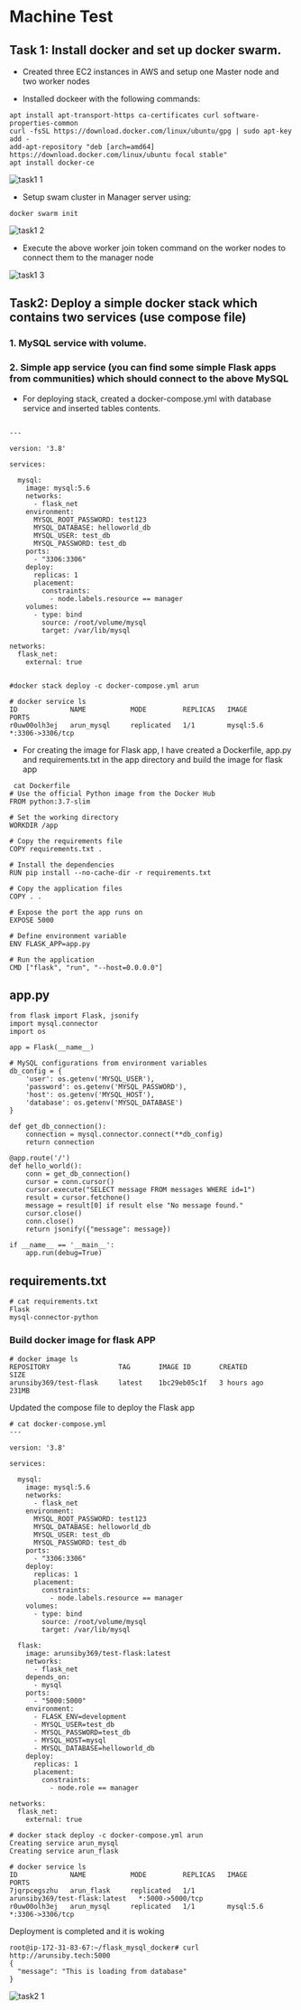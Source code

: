 # Machine Test

## Task 1: Install docker and set up docker swarm.

* Created three EC2 instances in AWS and setup one Master node and two worker nodes

* Installed dockeer with the following commands:

~~~
apt install apt-transport-https ca-certificates curl software-properties-common
curl -fsSL https://download.docker.com/linux/ubuntu/gpg | sudo apt-key add -
add-apt-repository "deb [arch=amd64] https://download.docker.com/linux/ubuntu focal stable"
apt install docker-ce
~~~

![task1 1](https://github.com/arunsiby/Test/assets/21075710/f18b4baa-8d73-471b-8e85-fe9d85a826b8)

* Setup swam cluster in Manager server using:

~~~
docker swarm init
~~~


![task1 2](https://github.com/arunsiby/Test/assets/21075710/6b01b659-a366-4a62-ac06-eb2765d928d2)


* Execute the above worker join token command on the worker nodes to connect them to the manager node

![task1 3](https://github.com/arunsiby/Test/assets/21075710/1e9fb585-79f7-4e3a-b839-c4c25747cc7c)



## Task2: Deploy a simple docker stack which contains two services (use compose file)
### 1. MySQL service with volume.
### 2. Simple app service (you can find some simple Flask apps from communities) which should connect to the above MySQL

* For deploying stack, created a docker-compose.yml with database service and inserted tables contents.

~~~

---

version: '3.8'

services:

  mysql:
    image: mysql:5.6
    networks:
      - flask_net
    environment:
      MYSQL_ROOT_PASSWORD: test123
      MYSQL_DATABASE: helloworld_db
      MYSQL_USER: test_db
      MYSQL_PASSWORD: test_db
    ports:
      - "3306:3306"
    deploy:
      replicas: 1
      placement:
        constraints:
          - node.labels.resource == manager
    volumes:
      - type: bind
        source: /root/volume/mysql
        target: /var/lib/mysql

networks:
  flask_net:
    external: true


~~~

~~~
#docker stack deploy -c docker-compose.yml arun

# docker service ls
ID             NAME           MODE         REPLICAS   IMAGE                           PORTS
r0uw00olh3ej   arun_mysql     replicated   1/1        mysql:5.6                       *:3306->3306/tcp

~~~

* For creating the image for Flask app, I have created a Dockerfile, app.py and requirements.txt  in the app directory and build the image for flask app

~~~
 cat Dockerfile
# Use the official Python image from the Docker Hub
FROM python:3.7-slim

# Set the working directory
WORKDIR /app

# Copy the requirements file
COPY requirements.txt .

# Install the dependencies
RUN pip install --no-cache-dir -r requirements.txt

# Copy the application files
COPY . .

# Expose the port the app runs on
EXPOSE 5000

# Define environment variable
ENV FLASK_APP=app.py

# Run the application
CMD ["flask", "run", "--host=0.0.0.0"]
~~~

## app.py

~~~cat app.py
from flask import Flask, jsonify
import mysql.connector
import os

app = Flask(__name__)

# MySQL configurations from environment variables
db_config = {
    'user': os.getenv('MYSQL_USER'),
    'password': os.getenv('MYSQL_PASSWORD'),
    'host': os.getenv('MYSQL_HOST'),
    'database': os.getenv('MYSQL_DATABASE')
}

def get_db_connection():
    connection = mysql.connector.connect(**db_config)
    return connection

@app.route('/')
def hello_world():
    conn = get_db_connection()
    cursor = conn.cursor()
    cursor.execute("SELECT message FROM messages WHERE id=1")
    result = cursor.fetchone()
    message = result[0] if result else "No message found."
    cursor.close()
    conn.close()
    return jsonify({"message": message})

if __name__ == '__main__':
    app.run(debug=True)

~~~

## requirements.txt
~~~
# cat requirements.txt
Flask
mysql-connector-python
~~~

### Build docker image for flask APP

~~~
# docker image ls
REPOSITORY                 TAG       IMAGE ID       CREATED        SIZE
arunsiby369/test-flask     latest    1bc29eb05c1f   3 hours ago    231MB

~~~

Updated the compose file to deploy the Flask app

~~~
# cat docker-compose.yml
---

version: '3.8'

services:

  mysql:
    image: mysql:5.6
    networks:
      - flask_net
    environment:
      MYSQL_ROOT_PASSWORD: test123
      MYSQL_DATABASE: helloworld_db
      MYSQL_USER: test_db
      MYSQL_PASSWORD: test_db
    ports:
      - "3306:3306"
    deploy:
      replicas: 1
      placement:
        constraints:
          - node.labels.resource == manager
    volumes:
      - type: bind
        source: /root/volume/mysql
        target: /var/lib/mysql

  flask:
    image: arunsiby369/test-flask:latest
    networks:
      - flask_net
    depends_on:
      - mysql
    ports:
      - "5000:5000"
    environment:
      - FLASK_ENV=development
      - MYSQL_USER=test_db
      - MYSQL_PASSWORD=test_db
      - MYSQL_HOST=mysql
      - MYSQL_DATABASE=helloworld_db
    deploy:
      replicas: 1
      placement:
        constraints:
          - node.role == manager

networks:
  flask_net:
    external: true

~~~

~~~
# docker stack deploy -c docker-compose.yml arun
Creating service arun_mysql
Creating service arun_flask

# docker service ls
ID             NAME           MODE         REPLICAS   IMAGE                           PORTS
7jqrpcegszhu   arun_flask     replicated   1/1        arunsiby369/test-flask:latest   *:5000->5000/tcp
r0uw00olh3ej   arun_mysql     replicated   1/1        mysql:5.6                       *:3306->3306/tcp

~~~

Deployment is completed and it is woking
~~~
root@ip-172-31-83-67:~/flask_mysql_docker# curl http://arunsiby.tech:5000
{
  "message": "This is loading from database"
}
~~~


![task2 1](https://github.com/arunsiby/Test/assets/21075710/5111548f-dc3b-4249-bf47-f6a0296f9b9c)








